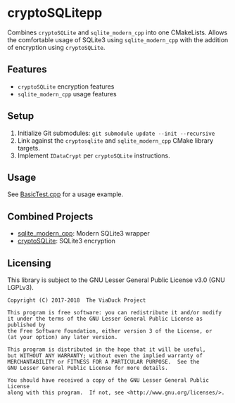 # cryptoSQLitepp
Combines `cryptoSQLite` and `sqlite_modern_cpp` into one CMakeLists. Allows
the comfortable usage of SQLite3 using `sqlite_modern_cpp` with the addition of 
encryption using `cryptoSQLite`.

## Features
* `cryptoSQLite` encryption features
* `sqlite_modern_cpp` usage features

## Setup
1. Initialize Git submodules: `git submodule update --init --recursive`
2. Link against the `cryptosqlite` and `sqlite_modern_cpp` CMake library targets.
3. Implement `IDataCrypt` per `cryptoSQLite` instructions.

## Usage
See [BasicTest.cpp](tests/BasicTest.cpp) for a usage example.

## Combined Projects
* [sqlite_modern_cpp](https://github.com/viaduck/sqlite_modern_cpp):
Modern SQLite3 wrapper
* [cryptoSQLite](https://github.com/viaduck/cryptoSQLite): SQLite3 encryption

## Licensing
This library is subject to the GNU Lesser General Public License v3.0 (GNU
LGPLv3).

```
Copyright (C) 2017-2018  The ViaDuck Project

This program is free software: you can redistribute it and/or modify
it under the terms of the GNU Lesser General Public License as published by
the Free Software Foundation, either version 3 of the License, or
(at your option) any later version.

This program is distributed in the hope that it will be useful,
but WITHOUT ANY WARRANTY; without even the implied warranty of
MERCHANTABILITY or FITNESS FOR A PARTICULAR PURPOSE.  See the
GNU Lesser General Public License for more details.

You should have received a copy of the GNU Lesser General Public License
along with this program.  If not, see <http://www.gnu.org/licenses/>.
```
